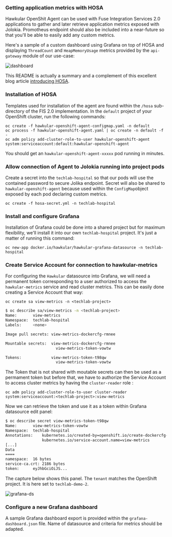 ### Getting application metrics with HOSA

Hawkular OpenShit Agent can be used with Fuse Integration Services 2.0 applications to gather and later retrieve application metrics exposed with Jolokia. Promotheus endpoint should also be included into a near-future so that you'll be able to easily add any custom metrics.

Here's a sample of a custom dashboard using Grafana on top of HOSA and displaying `ThreadCount` and `HeapMemoryUsage` metrics provided by the `api-gateway` module of our use-case:

![dashboard](https://raw.githubusercontent.com/lbroudoux/techlab-hospital/master/assets/hosa-dashboard.png)

This README is actually a summary and a complement of this excellent blog article [introducing HOSA](http://www.hawkular.org/blog/2017/01/17/obst-hosa.html).


### Installation of HOSA

Templates used for installation of the agent are found within the `/hosa` sub-directory of the FIS 2.0 implementation. In the `default` project of your OpenShift cluster, run the following commands:

    oc create -f hawkular-openshift-agent-configmap.yaml -n default
    oc process -f hawkular-openshift-agent.yaml | oc create -n default -f -
    oc adm policy add-cluster-role-to-user hawkular-openshift-agent system:serviceaccount:default:hawkular-openshift-agent

You should get an `hawkular-openshift-agent-xxxxx` pod running in minutes.

### Allow connection of Agent to Jolokia running into project pods

 Create a secret into the `techlab-hospital` so that our pods will use the contained password to secure Jolika endpoint. Secret will also be shared to `hawkular-openshift-agent` because used within the `ConfigMap`object exposed by each pod declaring custom metrics.

    oc create -f hosa-secret.yml -n techlab-hospital

### Install and configure Grafana

Installation of Grafana could be done into a shared project but for maximum flexibility, we'll install it into our own `techlab-hospital` project. It's just a matter of running this command:

    oc new-app docker.io/hawkular/hawkular-grafana-datasource -n techlab-hospital


### Create Service Account for connection to hawkular-metrics

For configuring the `Hawkular` datasource into Grafana, we will need a permanent token corresponding to a user authorized to access the `hawkular-metrics` service and read cluster metrics. This can be easily done creating a Service Account that way:

    oc create sa view-metrics -n <techlab-project>

```sh
$ oc describe sa/view-metrics -n <techlab-project>
Name:		view-metrics
Namespace:	techlab-hospital
Labels:		<none>

Image pull secrets:	view-metrics-dockercfg-rmnee

Mountable secrets: 	view-metrics-dockercfg-rmnee
                 	  view-metrics-token-vowtw

Tokens:            	view-metrics-token-t98qw
                 	  view-metrics-token-vowtw
```
The Token that is not shared with moutable secrets can then be used as a permament token but before that, we have to authorize the Service Account to access cluster metrics by having the `cluster-reader` role :

    oc adm policy add-cluster-role-to-user cluster-reader system:serviceaccount:<techlab-project>:view-metrics

Now we can retrieve the token and use it as a token within Grafana datasource edit panel:

```sh
$ oc describe secret view-metrics-token-t98qw
Name:		view-metrics-token-vowtw
Namespace:	techlab-hospital
Annotations:    kubernetes.io/created-by=openshift.io/create-dockercfg-secrets
                kubernetes.io/service-account.name=view-metrics
[...]
Data
====
namespace:	16 bytes
service-ca.crt:	2186 bytes
token:		eyJhbGciOiJS...
```

The capture below shows this panel. The `tenant` matches the OpenShift project. It is here set to `techlab-demo-2`.

![grafana-ds](https://raw.githubusercontent.com/lbroudoux/techlab-hospital/master/assets/hosa-grafana-ds.png)


### Configure a new Grafana dashboard

A sample Grafana dashboard export is provided within the `grafana-dashboard.json` file. Name of datasource and criteria for metrics should be adapted.
